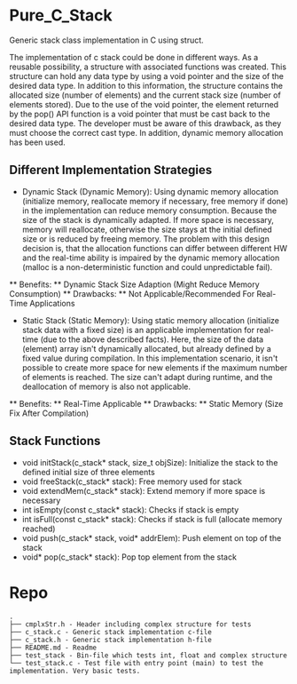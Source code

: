 # Pure_C_Stack
Generic stack class implementation in C using struct. 

The implementation of c stack could be done in different ways. As a reusable possibility, a structure with associated functions was created. This structure can hold any data type by using a void pointer and the size of the desired data type. In addition to this information, the structure contains the allocated size (number of elements) and the current stack size (number of elements stored). Due to the use of the void pointer, the element returned by the pop() API function is a void pointer that must be cast back to the desired data type. The developer must be aware of this drawback, as they must choose the correct cast type. In addition, dynamic memory allocation has been used.

## Different Implementation Strategies
* Dynamic Stack (Dynamic Memory):
Using dynamic memory allocation (initialize memory, reallocate memory if necessary, free memory if done) in the implementation can reduce memory consumption. Because the size of the stack is dynamically adapted. If more space is necessary, memory will reallocate, otherwise the size stays at the initial defined size or is reduced by freeing memory. The problem with this design decision is, that the allocation functions can differ between different HW and the real-time ability is impaired by the dynamic memory allocation (malloc is a non-deterministic function and could unpredictable fail).

** Benefits: ** Dynamic Stack Size Adaption (Might Reduce Memory Consumption)
** Drawbacks: ** Not Applicable/Recommended For Real-Time Applications

* Static Stack (Static Memory):
Using static memory allocation (initialize stack data with a fixed size) is an applicable implementation for real-time (due to the above described facts). Here, the size of the data (element) array isn't dynamically allocated, but already defined by a fixed value during compilation. In this implementation scenario, it isn't possible to create more space for new elements if the maximum number of elements is reached. The size can't adapt during runtime, and the deallocation of memory is also not applicable.

** Benefits: ** Real-Time Applicable
** Drawbacks: ** Static Memory (Size Fix After Compilation)

## Stack Functions
* void initStack(c_stack* stack, size_t objSize): Initialize the stack to the defined initial size of three elements
* void freeStack(c_stack* stack): Free memory used for stack
* void extendMem(c_stack* stack): Extend memory if more space is necessary
* int isEmpty(const c_stack* stack): Checks if stack is empty
* int isFull(const c_stack* stack): Checks if stack is full (allocate memory reached)
* void push(c_stack* stack, void* addrElem): Push element on top of the stack
* void* pop(c_stack* stack): Pop top element from the stack

# Repo

```
.
├── cmplxStr.h - Header including complex structure for tests
├── c_stack.c - Generic stack implementation c-file
├── c_stack.h - Generic stack implementation h-file
├── README.md - Readme
├── test_stack - Bin-file which tests int, float and complex structure
└── test_stack.c - Test file with entry point (main) to test the implementation. Very basic tests.
```



